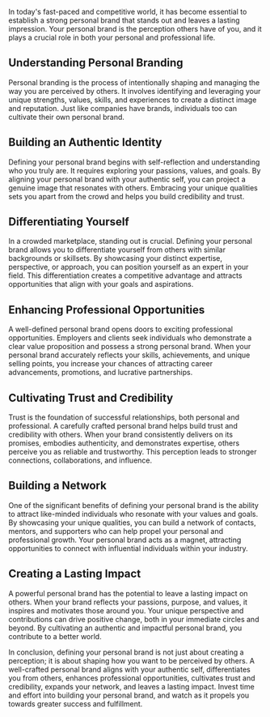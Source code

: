 
In today's fast-paced and competitive world, it has become essential to establish a strong personal brand that stands out and leaves a lasting impression. Your personal brand is the perception others have of you, and it plays a crucial role in both your personal and professional life.

Understanding Personal Branding
-------------------------------

Personal branding is the process of intentionally shaping and managing the way you are perceived by others. It involves identifying and leveraging your unique strengths, values, skills, and experiences to create a distinct image and reputation. Just like companies have brands, individuals too can cultivate their own personal brand.

Building an Authentic Identity
------------------------------

Defining your personal brand begins with self-reflection and understanding who you truly are. It requires exploring your passions, values, and goals. By aligning your personal brand with your authentic self, you can project a genuine image that resonates with others. Embracing your unique qualities sets you apart from the crowd and helps you build credibility and trust.

Differentiating Yourself
------------------------

In a crowded marketplace, standing out is crucial. Defining your personal brand allows you to differentiate yourself from others with similar backgrounds or skillsets. By showcasing your distinct expertise, perspective, or approach, you can position yourself as an expert in your field. This differentiation creates a competitive advantage and attracts opportunities that align with your goals and aspirations.

Enhancing Professional Opportunities
------------------------------------

A well-defined personal brand opens doors to exciting professional opportunities. Employers and clients seek individuals who demonstrate a clear value proposition and possess a strong personal brand. When your personal brand accurately reflects your skills, achievements, and unique selling points, you increase your chances of attracting career advancements, promotions, and lucrative partnerships.

Cultivating Trust and Credibility
---------------------------------

Trust is the foundation of successful relationships, both personal and professional. A carefully crafted personal brand helps build trust and credibility with others. When your brand consistently delivers on its promises, embodies authenticity, and demonstrates expertise, others perceive you as reliable and trustworthy. This perception leads to stronger connections, collaborations, and influence.

Building a Network
------------------

One of the significant benefits of defining your personal brand is the ability to attract like-minded individuals who resonate with your values and goals. By showcasing your unique qualities, you can build a network of contacts, mentors, and supporters who can help propel your personal and professional growth. Your personal brand acts as a magnet, attracting opportunities to connect with influential individuals within your industry.

Creating a Lasting Impact
-------------------------

A powerful personal brand has the potential to leave a lasting impact on others. When your brand reflects your passions, purpose, and values, it inspires and motivates those around you. Your unique perspective and contributions can drive positive change, both in your immediate circles and beyond. By cultivating an authentic and impactful personal brand, you contribute to a better world.

In conclusion, defining your personal brand is not just about creating a perception; it is about shaping how you want to be perceived by others. A well-crafted personal brand aligns with your authentic self, differentiates you from others, enhances professional opportunities, cultivates trust and credibility, expands your network, and leaves a lasting impact. Invest time and effort into building your personal brand, and watch as it propels you towards greater success and fulfillment.
